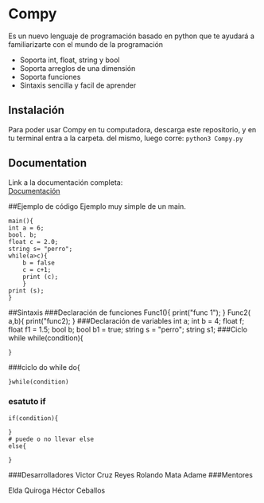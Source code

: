 # Compy
Es un nuevo lenguaje de programación basado en python que te ayudará a familiarizarte con el mundo de la programación
- Soporta int, float, string y bool
- Soporta arreglos de una dimensión
- Soporta funciones
- Sintaxis sencilla y facil de aprender


## Instalación
Para poder usar Compy en tu computadora, descarga este repositorio, y en tu terminal entra a la carpeta. del mismo, luego corre: 
`python3 Compy.py`

## Documentation
Link a la documentación completa:  
[Documentación](https://docs.google.com/document/d/1_c1s6h-4K_8f4fVVRsr4gtIrzotpbAyFETZ-sida_Bg/edit#)

##Ejemplo de código
Ejemplo muy simple de un main.

    main(){
	int a = 6;
	bool. b;
	float c = 2.0;
	string s= "perro";
	while(a>c){
		b = false
		c = c+1;
		print (c);
		}
	print (s);
	}
    
##Sintaxis
###Declaración de funciones
	Func1(){
	print("func 1");
	}
	Func2( a,b){
	print("func2);
	}
###Declaración de variables
	int a;
	int b = 4;
	float f;
	float f1 = 1.5;
	bool b;
	bool b1 = true;
	string s = "perro";
	string s1;
###Ciclo while
	while(condition){
	
	}
###ciclo do while
	do{
	
	}while(condition)
###  esatuto if 
	if(condition){
	
	}
	# puede o no llevar else
	else{
	
	}
###Desarrolladores
Victor Cruz Reyes
Rolando Mata Adame
###Mentores

Elda Quiroga
Héctor Ceballos

